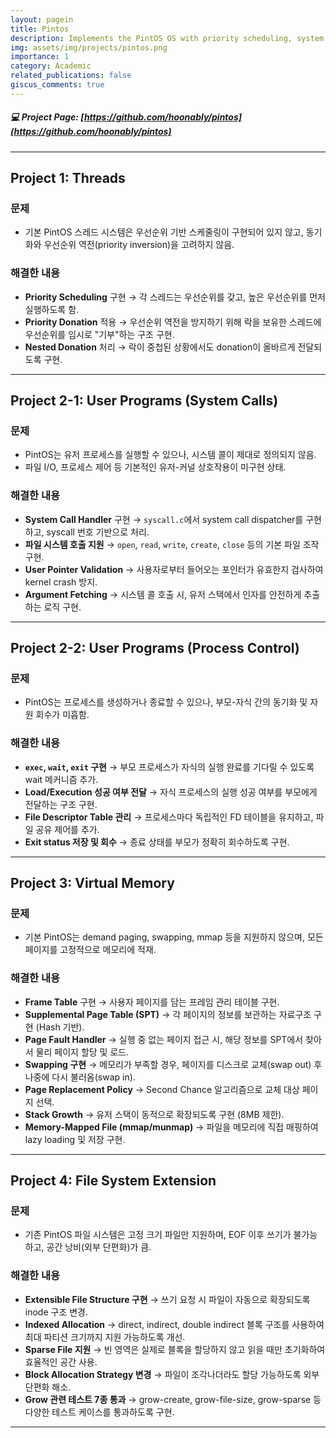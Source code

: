 ```yaml
---
layout: pagein
title: Pintos
description: Implements the PintOS OS with priority scheduling, system calls, virtual memory, and a growable file system using indexed and sparse allocation.
img: assets/img/projects/pintos.png
importance: 1
category: Academic
related_publications: false
giscus_comments: true
---
```


##### **💻 Project Page:** [https://github.com/hoonably/pintos](https://github.com/hoonably/pintos)  

---

## Project 1: Threads

### 문제

* 기본 PintOS 스레드 시스템은 우선순위 기반 스케줄링이 구현되어 있지 않고, 동기화와 우선순위 역전(priority inversion)을 고려하지 않음.

### 해결한 내용

* **Priority Scheduling** 구현
  → 각 스레드는 우선순위를 갖고, 높은 우선순위를 먼저 실행하도록 함.
* **Priority Donation** 적용
  → 우선순위 역전을 방지하기 위해 락을 보유한 스레드에 우선순위를 임시로 "기부"하는 구조 구현.
* **Nested Donation** 처리
  → 락이 중첩된 상황에서도 donation이 올바르게 전달되도록 구현.

---

## Project 2-1: User Programs (System Calls)

### 문제

* PintOS는 유저 프로세스를 실행할 수 있으나, 시스템 콜이 제대로 정의되지 않음.
* 파일 I/O, 프로세스 제어 등 기본적인 유저-커널 상호작용이 미구현 상태.

### 해결한 내용

* **System Call Handler** 구현
  → `syscall.c`에서 system call dispatcher를 구현하고, syscall 번호 기반으로 처리.
* **파일 시스템 호출 지원**
  → `open`, `read`, `write`, `create`, `close` 등의 기본 파일 조작 구현.
* **User Pointer Validation**
  → 사용자로부터 들어오는 포인터가 유효한지 검사하여 kernel crash 방지.
* **Argument Fetching**
  → 시스템 콜 호출 시, 유저 스택에서 인자를 안전하게 추출하는 로직 구현.

---

## Project 2-2: User Programs (Process Control)

### 문제

* PintOS는 프로세스를 생성하거나 종료할 수 있으나, 부모-자식 간의 동기화 및 자원 회수가 미흡함.

### 해결한 내용

* **`exec`, `wait`, `exit` 구현**
  → 부모 프로세스가 자식의 실행 완료를 기다릴 수 있도록 wait 메커니즘 추가.
* **Load/Execution 성공 여부 전달**
  → 자식 프로세스의 실행 성공 여부를 부모에게 전달하는 구조 구현.
* **File Descriptor Table 관리**
  → 프로세스마다 독립적인 FD 테이블을 유지하고, 파일 공유 제어를 추가.
* **Exit status 저장 및 회수**
  → 종료 상태를 부모가 정확히 회수하도록 구현.

---

## Project 3: Virtual Memory

### 문제

* 기본 PintOS는 demand paging, swapping, mmap 등을 지원하지 않으며, 모든 페이지를 고정적으로 메모리에 적재.

### 해결한 내용

* **Frame Table** 구현
  → 사용자 페이지를 담는 프레임 관리 테이블 구현.
* **Supplemental Page Table (SPT)**
  → 각 페이지의 정보를 보관하는 자료구조 구현 (Hash 기반).
* **Page Fault Handler**
  → 실행 중 없는 페이지 접근 시, 해당 정보를 SPT에서 찾아서 물리 페이지 할당 및 로드.
* **Swapping 구현**
  → 메모리가 부족할 경우, 페이지를 디스크로 교체(swap out) 후 나중에 다시 불러옴(swap in).
* **Page Replacement Policy**
  → Second Chance 알고리즘으로 교체 대상 페이지 선택.
* **Stack Growth**
  → 유저 스택이 동적으로 확장되도록 구현 (8MB 제한).
* **Memory-Mapped File (mmap/munmap)**
  → 파일을 메모리에 직접 매핑하여 lazy loading 및 저장 구현.

---

## Project 4: File System Extension

### 문제

* 기존 PintOS 파일 시스템은 고정 크기 파일만 지원하며, EOF 이후 쓰기가 불가능하고, 공간 낭비(외부 단편화)가 큼.

### 해결한 내용

* **Extensible File Structure 구현**
  → 쓰기 요청 시 파일이 자동으로 확장되도록 inode 구조 변경.
* **Indexed Allocation**
  → direct, indirect, double indirect 블록 구조를 사용하여 최대 파티션 크기까지 지원 가능하도록 개선.
* **Sparse File 지원**
  → 빈 영역은 실제로 블록을 할당하지 않고 읽을 때만 초기화하여 효율적인 공간 사용.
* **Block Allocation Strategy 변경**
  → 파일이 조각나더라도 할당 가능하도록 외부 단편화 해소.
* **Grow 관련 테스트 7종 통과**
  → grow-create, grow-file-size, grow-sparse 등 다양한 테스트 케이스를 통과하도록 구현.

---

